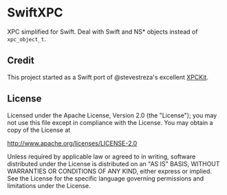 # SwiftXPC

XPC simplified for Swift. Deal with Swift and NS* objects instead of
`xpc_object_t`.

## Credit

This project started as a Swift port of @stevestreza's excellent
[XPCKit](https://github.com/stevestreza/XPCKit).

## License

Licensed under the Apache License, Version 2.0 (the "License");
you may not use this file except in compliance with the License.
You may obtain a copy of the License at

http://www.apache.org/licenses/LICENSE-2.0

Unless required by applicable law or agreed to in writing, software distributed
under the License is distributed on an "AS IS" BASIS, WITHOUT WARRANTIES OR
CONDITIONS OF ANY KIND, either express or implied. See the License for the
specific language governing permissions and limitations under the License.
